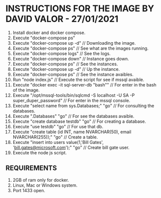 # INSTRUCTIONS FOR THE IMAGE BY DAVID VALOR - 27/01/2021

1. Install docker and docker compose.
2. Execute "docker-compose ps"
3. Execute "docker-compose up -d" // Downloading the image.
4. Execute "docker-compose ps" // See what are the images running.
5. Execute "docker-compose logs" // See the logs.
6. Execute "docker-compose down" // Instance goes down.
7. Execute "docker-compose ps" // See the instances.
8. Execute "docker-compose up -d" // Up the instance.
9. Execute "docker-compose ps" // See the instance avaibles.
10. Run "node index.js" // Execute the script for see if mssql avaible.
11. Execute "docker exec -it sql-server-db "bash"" // For enter in the bash of the image.
12. Execute "/opt/mssql-tools/bin/sqlcmd -S localhost -U SA -P super_duper_password" // For enter in the mssql console.
13. Execute "select name from sys.Databases;" "go" // For consulting the databases.
14. Execute ".Databases" "go" // For see the databases avaible.
15. Execute "create database testdb" "go" // For creating a database.
16. Execute "use testdb" "go" // For use that db.
17. Execute "create table (id INT, name NVARCHAR(50), email NVARCHAR(255));" "go" // Create a table.
18. Execute "insert into users value(1,'Bill Gates', 'bill.gates@microsoft.com');" "go" // Create bill gate user.
19. Execute the node js script.


## REQUIREMENTS

1. 2GB of ram only for docker.
2. Linux, Mac or Windows system.
3. Port 1433 open.
